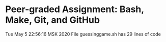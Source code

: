 # Peer-graded Assignment: Bash, Make, Git, and GitHub
Tue May  5 22:56:16 MSK 2020
File guessinggame.sh has 29 lines of code

